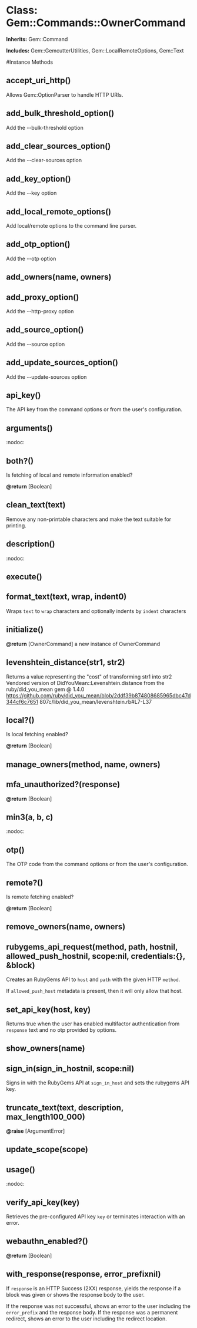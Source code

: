 # Class: Gem::Commands::OwnerCommand
**Inherits:** Gem::Command
    
**Includes:** Gem::GemcutterUtilities, Gem::LocalRemoteOptions, Gem::Text
  




#Instance Methods
## accept_uri_http() [](#method-i-accept_uri_http)
Allows Gem::OptionParser to handle HTTP URIs.

## add_bulk_threshold_option() [](#method-i-add_bulk_threshold_option)
Add the --bulk-threshold option

## add_clear_sources_option() [](#method-i-add_clear_sources_option)
Add the --clear-sources option

## add_key_option() [](#method-i-add_key_option)
Add the --key option

## add_local_remote_options() [](#method-i-add_local_remote_options)
Add local/remote options to the command line parser.

## add_otp_option() [](#method-i-add_otp_option)
Add the --otp option

## add_owners(name, owners) [](#method-i-add_owners)

## add_proxy_option() [](#method-i-add_proxy_option)
Add the --http-proxy option

## add_source_option() [](#method-i-add_source_option)
Add the --source option

## add_update_sources_option() [](#method-i-add_update_sources_option)
Add the --update-sources option

## api_key() [](#method-i-api_key)
The API key from the command options or from the user's configuration.

## arguments() [](#method-i-arguments)
:nodoc:

## both?() [](#method-i-both?)
Is fetching of local and remote information enabled?

**@return** [Boolean] 

## clean_text(text) [](#method-i-clean_text)
Remove any non-printable characters and make the text suitable for printing.

## description() [](#method-i-description)
:nodoc:

## execute() [](#method-i-execute)

## format_text(text, wrap, indent0) [](#method-i-format_text)
Wraps `text` to `wrap` characters and optionally indents by `indent`
characters

## initialize() [](#method-i-initialize)

**@return** [OwnerCommand] a new instance of OwnerCommand

## levenshtein_distance(str1, str2) [](#method-i-levenshtein_distance)
Returns a value representing the "cost" of transforming str1 into str2
Vendored version of DidYouMean::Levenshtein.distance from the
ruby/did_you_mean gem @ 1.4.0
https://github.com/ruby/did_you_mean/blob/2ddf39b874808685965dbc47d344cf6c7651
807c/lib/did_you_mean/levenshtein.rb#L7-L37

## local?() [](#method-i-local?)
Is local fetching enabled?

**@return** [Boolean] 

## manage_owners(method, name, owners) [](#method-i-manage_owners)

## mfa_unauthorized?(response) [](#method-i-mfa_unauthorized?)

**@return** [Boolean] 

## min3(a, b, c) [](#method-i-min3)
:nodoc:

## otp() [](#method-i-otp)
The OTP code from the command options or from the user's configuration.

## remote?() [](#method-i-remote?)
Is remote fetching enabled?

**@return** [Boolean] 

## remove_owners(name, owners) [](#method-i-remove_owners)

## rubygems_api_request(method, path, hostnil, allowed_push_hostnil, scope:nil, credentials:{}, &block) [](#method-i-rubygems_api_request)
Creates an RubyGems API to `host` and `path` with the given HTTP `method`.

If `allowed_push_host` metadata is present, then it will only allow that host.

## set_api_key(host, key) [](#method-i-set_api_key)
Returns true when the user has enabled multifactor authentication from
`response` text and no otp provided by options.

## show_owners(name) [](#method-i-show_owners)

## sign_in(sign_in_hostnil, scope:nil) [](#method-i-sign_in)
Signs in with the RubyGems API at `sign_in_host` and sets the rubygems API
key.

## truncate_text(text, description, max_length100_000) [](#method-i-truncate_text)

**@raise** [ArgumentError] 

## update_scope(scope) [](#method-i-update_scope)

## usage() [](#method-i-usage)
:nodoc:

## verify_api_key(key) [](#method-i-verify_api_key)
Retrieves the pre-configured API key `key` or terminates interaction with an
error.

## webauthn_enabled?() [](#method-i-webauthn_enabled?)

**@return** [Boolean] 

## with_response(response, error_prefixnil) [](#method-i-with_response)
If `response` is an HTTP Success (2XX) response, yields the response if a
block was given or shows the response body to the user.

If the response was not successful, shows an error to the user including the
`error_prefix` and the response body. If the response was a permanent
redirect, shows an error to the user including the redirect location.

